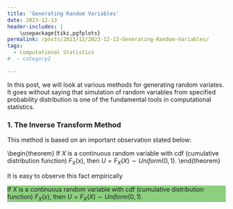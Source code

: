 ```yaml
---
title: 'Generating Random Variables'
date: 2023-12-13
header-includes: |
    \usepackage{tikz,pgfplots}
permalink: /posts/2023/12/2023-12-13-Generating-Random-Variables/
tags:
  - Computational Statistics
#  - category2

---
```

In this post, we will look at various methods for generating random variates. It goes without saying that simulation of random variables from specified probability distribution is one of the fundamental tools in computational statistics.

### 1. The Inverse Transform Method

This method is based on an important observation stated below:
		
\begin{theorem}
	If $X$ is a continuous random variable with cdf (cumulative distribution function) $F_X(x)$, then $U = F_X(X) \sim Uniform(0,1).$
\end{theorem}
		
It is easy to observe this fact empirically 

<div style="background-color: rgb(140, 207, 127);">

If $X$ is a continuous random variable with cdf (cumulative distribution function) $F_X(x)$, then $U = F_X(X) \sim Uniform(0,1).$ 

</div>

















